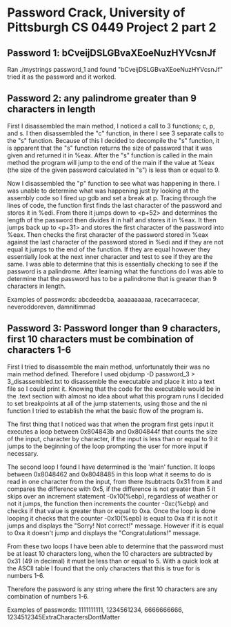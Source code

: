 # Password Crack, University of Pittsburgh CS 0449 Project 2 part 2

## Password 1: bCveijDSLGBvaXEoeNuzHYVcsnJf

Ran ./mystrings password_1 and found "bCveijDSLGBvaXEoeNuzHYVcsnJf" tried it as the password and it worked.


## Password 2: any palindrome greater than 9 characters in length

First I disassembled the main method, I noticed a call to 3 functions; c, p, and s. I then disassembled the "c" function, in there I see 3 separate calls to the "s" function. Because of this I decided to decompile the "s" function, it is apparent that the "s" function returns the size of password that it was given and returned it in %eax. After the "s" function is called in the main method the program will jump to the end of the main if the value at %eax (the size of the given password calculated in "s") is less than or equal to 9.

Now I disassembled the "p" function to see what was happening in there. I was unable to determine what was happening just by looking at the assembly code so I fired up gdb and set a break at p. Tracing through the lines of code, the function first finds the last character of the password and stores it in %edi. From there it jumps down to <p+52> and determines the length of the password then divides it in half and stores it in %eax. It then jumps back up to <p+31> and stores the first character of the password into %eax. Then checks the first character of the password stored in %eax against the last character of the password stored in %edi and if they are not equal it jumps to the end of the function. If they are equal however they essentially look at the next inner character and test to see if they are the same. I was able to determine that this is essentially checking to see if the password is a palindrome. After learning what the functions do I was able to determine that the password has to be a palindrome that is greater than 9 characters in length.

Examples of passwords: abcdeedcba, aaaaaaaaaa, racecarracecar, neveroddoreven, damnitimmad


## Password 3: Password longer than 9 characters, first 10 characters must be combination of characters 1-6

First I tried to disassemble the main method, unfortunately their was no main method defined. Therefore I used objdump -D password_3 > 3_disassembled.txt to disassemble the executable and place it into a text file so I could print it. Knowing that the code for the executable would be in the .text section with almost no idea about what this program runs I decided to set breakpoints at all of the jump statements, using those and the ni function I tried to establish the what the basic flow of the program is.

The first thing that I noticed was that when the program first gets input it executes a loop between 0x804843b and 0x804844f that counts the size of the input, character by character, if the input is less than or equal to 9 it jumps to the beginning of the loop prompting the user for more input if necessary.

The second loop I found I have determined is the 'main' function. It loops between 0x8048462 and 0x8048485 in this loop what it seems to do is read in one character from the input, from there itsubtracts 0x31 from it and compares the difference with 0x5, if the difference is not greater than 5 it skips over an increment statement -0x10(%ebp), regardless of weather or not it jumps, the function then increments the counter -0xc(%ebp) and checks if that value is greater than or equal to 0xa. Once the loop is done looping it checks that the counter -0x10(%epb) is equal to 0xa if it is not it jumps and displays the "Sorry! Not correct!" message. However if it is equal to 0xa it doesn't jump and displays the "Congratulations!" message.

From these two loops I have been able to determine that the password must be at least 10 characters long, when the 10 characters are subtracted by 0x31 (49 in decimal) it must be less than or equal to 5. With a quick look at the ASCII table I found that the only characters that this is true for is numbers 1-6.

Therefore the password is any string where the first 10 characters are any combination of numbers 1-6.

Examples of passwords: 1111111111, 1234561234, 6666666666,
1234512345ExtraCharactersDontMatter
